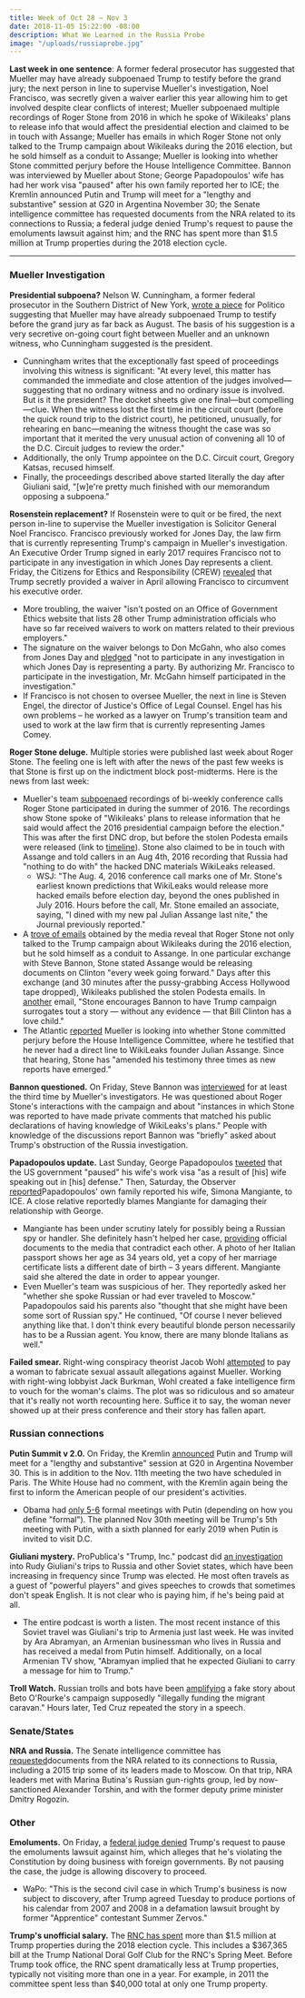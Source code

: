```yaml
---
title: Week of Oct 28 – Nov 3
date: 2018-11-05 15:22:00 -08:00
description: What We Learned in the Russia Probe
image: "/uploads/russiaprobe.jpg"
---
```


**Last week in one sentence**: A former federal prosecutor has suggested that Mueller may have already subpoenaed Trump to testify before the grand jury; the next person in line to supervise Mueller's investigation, Noel Francisco, was secretly given a waiver earlier this year allowing him to get involved despite clear conflicts of interest; Mueller subpoenaed multiple recordings of Roger Stone from 2016 in which he spoke of Wikileaks' plans to release info that would affect the presidential election and claimed to be in touch with Assange; Mueller has emails in which Roger Stone not only talked to the Trump campaign about Wikileaks during the 2016 election, but he sold himself as a conduit to Assange; Mueller is looking into whether Stone committed perjury before the House Intelligence Committee. Bannon was interviewed by Mueller about Stone; George Papadopoulos' wife has had her work visa "paused" after his own family reported her to ICE; the Kremlin announced Putin and Trump will meet for a "lengthy and substantive" session at G20 in Argentina November 30; the Senate intelligence committee has requested documents from the NRA related to its connections to Russia; a federal judge denied Trump's request to pause the emoluments lawsuit against him; and the RNC has spent more than $1.5 million at Trump properties during the 2018 election cycle.

---

### Mueller Investigation

**Presidential subpoena?** Nelson W. Cunningham, a former federal prosecutor in the Southern District of New York, [wrote a piece](https://www.politico.com/magazine/story/2018/10/31/has-robert-mueller-subpoenaed-trump-222060?cid=apn) for Politico suggesting that Mueller may have already subpoenaed Trump to testify before the grand jury as far back as August. The basis of his suggestion is a very secretive on-going court fight between Mueller and an unknown witness, who Cunningham suggested is the president.


*   Cunningham writes that the exceptionally fast speed of proceedings involving this witness is significant: "At every level, this matter has commanded the immediate and close attention of the judges involved—suggesting that no ordinary witness and no ordinary issue is involved. But is it the president? The docket sheets give one final—but compelling—clue. When the witness lost the first time in the circuit court (before the quick round trip to the district court), he petitioned, unusually, for rehearing en banc—meaning the witness thought the case was so important that it merited the very unusual action of convening all 10 of the D.C. Circuit judges to review the order."
*   Additionally, the only Trump appointee on the D.C. Circuit court, Gregory Katsas, recused himself.
*   Finally, the proceedings described above started literally the day after Giuliani said, "[w]e're pretty much finished with our memorandum opposing a subpoena."

**Rosenstein replacement?** If Rosenstein were to quit or be fired, the next person in-line to supervise the Mueller investigation is Solicitor General Noel Francisco. Francisco previously worked for Jones Day, the law firm that is currently representing Trump's campaign in Mueller's investigation. An Executive Order Trump signed in early 2017 requires Francisco not to participate in any investigation in which Jones Day represents a client. Friday, the Citizens for Ethics and Responsibility (CREW) [revealed](https://www.politico.com/story/2018/11/02/mueller-probe-noel-francisco-ethics-waiver-959425) that Trump secretly provided a waiver in April allowing Francisco to circumvent his executive order.



*   More troubling, the waiver "isn't posted on an Office of Government Ethics website that lists 28 other Trump administration officials who have so far received waivers to work on matters related to their previous employers."
*   The signature on the waiver belongs to Don McGahn, who also comes from Jones Day and [pledged](https://www.citizensforethics.org/crew-discovers-previously-undisclosed-ethics-waiver-for-solicitor-general-noel-francisco/) "not to participate in any investigation in which Jones Day is representing a party. By authorizing Mr. Francisco to participate in the investigation, Mr. McGahn himself participated in the investigation."
*   If Francisco is not chosen to oversee Mueller, the next in line is Steven Engel, the director of Justice's Office of Legal Counsel. Engel has his own problems – he worked as a lawyer on Trump's transition team and used to work at the law firm that is currently representing James Comey.

**Roger Stone deluge.** Multiple stories were published last week about Roger Stone. The feeling one is left with after the news of the past few weeks is that Stone is first up on the indictment block post-midterms. Here is the news from last week:



*   Mueller's team [subpoenaed](https://www.wsj.com/articles/mueller-investigators-probe-roger-stone-conference-calls-1540899120) recordings of bi-weekly conference calls Roger Stone participated in during the summer of 2016. The recordings show Stone spoke of "Wikileaks' plans to release information that he said would affect the 2016 presidential campaign before the election." This was after the first DNC drop, but before the stolen Podesta emails were released (link to [timeline](https://www.washingtonpost.com/news/politics/wp/2018/03/13/the-confusing-timeline-on-roger-stones-communications-with-wikileaks/?utm_term=.3f80164e166d)). Stone also claimed to be in touch with Assange and told callers in an Aug 4th, 2016 recording that Russia had "nothing to do with" the hacked DNC materials WikiLeaks released.
    *   WSJ: "The Aug. 4, 2016 conference call marks one of Mr. Stone's earliest known predictions that WikiLeaks would release more hacked emails before election day, beyond the ones published in July 2016. Hours before the call, Mr. Stone emailed an associate, saying, "I dined with my new pal Julian Assange last nite," the Journal previously reported."
*   A [trove of emails](https://www.nytimes.com/2018/11/01/us/politics/wikileaks-roger-stone-trump.html) obtained by the media reveal that Roger Stone not only talked to the Trump campaign about Wikileaks during the 2016 election, but he sold himself as a conduit to Assange. In one particular exchange with Steve Bannon, Stone stated Assange would be releasing documents on Clinton "every week going forward." Days after this exchange (and 30 minutes after the pussy-grabbing Access Hollywood tape dropped), Wikileaks published the stolen Podesta emails. In [another](https://www.cnn.com/2018/11/01/politics/roger-stone-steve-bannon-emails-wikileaks/index.html) email, "Stone encourages Bannon to have Trump campaign surrogates tout a story — without any evidence — that Bill Clinton has a love child."
*   The Atlantic [reported](https://www.theatlantic.com/politics/archive/2018/11/roger-stones-murky-relationship-wikileaks/574852/) Mueller is looking into whether Stone committed perjury before the House Intelligence Committee, where he testified that he never had a direct line to WikiLeaks founder Julian Assange. Since that hearing, Stone has "amended his testimony three times as new reports have emerged."

**Bannon questioned.** On Friday, Steve Bannon was [interviewed](https://www.washingtonpost.com/politics/mueller-probes-roger-stones-interactions-with-trump-campaign-and-timing-of-wikileaks-release-of-podesta-emails/2018/10/30/33052472-db89-11e8-85df-7a6b4d25cfbb_story.html?noredirect=on&utm_term=.6e72272ca2e7) for at least the third time by Mueller's investigators. He was questioned about Roger Stone's interactions with the campaign  and about "instances in which Stone was reported to have made private comments that matched his public declarations of having knowledge of WikiLeaks's plans." People with knowledge of the discussions report Bannon was "briefly" asked about Trump's obstruction of the Russia investigation.

**Papadopoulos update.** Last Sunday, George Papadopoulos [tweeted](https://twitter.com/GeorgePapa19/status/1056715096951386112) that the US government "paused" his wife's work visa "as a result of [his] wife speaking out in [his] defense." Then, Saturday, the Observer [reported](https://observer.com/2018/11/george-papadopouloss-own-family-reported-his-accused-kremlin-agent-wife-to-ice/)Papadopoulos' own family reported his wife, Simona Mangiante, to ICE. A close relative reportedly blames Mangiante for damaging their relationship with George.



*   Mangiante has been under scrutiny lately for possibly being a Russian spy or handler. She definitely hasn't helped her case, [providing](https://abcnews.go.com/US/wife-sentenced-trump-adviser-doctored-passport-photo-stokes/story?id=58519340) official documents to the media that contradict each other. A photo of her Italian passport shows her age as 34 years old, yet a copy of her marriage certificate lists a different date of birth – 3 years different. Mangiante said she altered the date in order to appear younger.
*   Even Mueller's team was suspicious of her. They reportedly asked her "whether she spoke Russian or had ever traveled to Moscow." Papadopoulos said his parents also "thought that she might have been some sort of Russian spy." He continued, "Of course I never believed anything like that. I don't think every beautiful blonde person necessarily has to be a Russian agent. You know, there are many blonde Italians as well."

**Failed smear.** Right-wing conspiracy theorist Jacob Wohl [attempted](http://nymag.com/intelligencer/2018/11/jacob-wohls-botched-conspiracy-against-robert-mueller.html) to pay a woman to fabricate sexual assault allegations against Mueller. Working with right-wing lobbyist Jack Burkman, Wohl created a fake intelligence firm to vouch for the woman's claims. The plot was so ridiculous and so amateur that it's really not worth recounting here. Suffice it to say, the woman never showed up at their press conference and their story has fallen apart.


### Russian connections

**Putin Summit v 2.0.** On Friday, the Kremlin [announced](https://www.nytimes.com/reuters/2018/11/02/world/europe/02reuters-usa-russia-putin-trump.html) Putin and Trump will meet for a "lengthy and substantive" session at G20 in Argentina November 30. This is in addition to the Nov. 11th meeting the two have scheduled in Paris. The White House had no comment, with the Kremlin again being the first to inform the American people of our president's activities.



*   Obama had [only 5-6](https://www.businessinsider.com/putin-met-obama-bush-trump-clinton-us-presidents-2018-7#september-2016-putin-and-obama-10) formal meetings with Putin (depending on how you define "formal"). The planned Nov 30th meeting will be Trump's 5th meeting with Putin, with a sixth planned for early 2019 when Putin is invited to visit D.C.

**Giuliani mystery.** ProPublica's "Trump, Inc." podcast did [an investigation](https://www.propublica.org/article/trump-inc-podcast-rudy-giuliani-mystery-trips-to-russia-armenia-and-ukraine) into Rudy Giuliani's trips to Russia and other Soviet states, which have been increasing in frequency since Trump was elected. He most often travels as a guest of "powerful players" and gives speeches to crowds that sometimes don't speak English. It is not clear who is paying him, if he's being paid at all.



*   The entire podcast is worth a listen. The most recent instance of this Soviet travel was Giuliani's trip to Armenia just last week. He was invited by Ara Abramyan, an Armenian businessman who lives in Russia and has received a medal from Putin himself. Additionally, on a local Armenian TV show, "Abramyan implied that he expected Giuliani to carry a message for him to Trump."

**Troll Watch.** Russian trolls and bots have been [amplifying](https://www.reddit.com/r/Keep_Track/comments/9tqh53/russian_and_american_trollsbots_are_promoting/) a fake story about Beto O'Rourke's campaign supposedly "illegally funding the migrant caravan." Hours later, Ted Cruz repeated the story in a speech.


### Senate/States

**NRA and Russia.** The Senate intelligence committee has [requested](https://www.thedailybeast.com/senate-intelligence-wants-documents-on-nras-russia-trip/?via=twitter_page)documents from the NRA related to its connections to Russia, including a 2015 trip some of its leaders made to Moscow. On that trip, NRA leaders met with Marina Butina's Russian gun-rights group, led by now-sanctioned Alexander Torshin, and with the former deputy prime minister Dmitry Rogozin.


### Other

**Emoluments.** On Friday, a [federal judge denied](https://www.washingtonpost.com/politics/judge-denies-trumps-request-for-stay-in-emoluments-case/2018/11/02/aa87611c-dec8-11e8-b3f0-62607289efee_story.html?utm_term=.13dbfc4d109d) Trump's request to pause the emoluments lawsuit against him, which alleges that he's violating the Constitution by doing business with foreign governments. By not pausing the case, the judge is allowing discovery to proceed.



*   WaPo: "This is the second civil case in which Trump's business is now subject to discovery, after Trump agreed Tuesday to produce portions of his calendar from 2007 and 2008 in a defamation lawsuit brought by former "Apprentice" contestant Summer Zervos."

**Trump's unofficial salary.** The [RNC has spent](https://thehill.com/business-a-lobbying/412620-filings-show-rnc-spends-15-million-at-trump-owned-properties-this-cycle) more than $1.5 million at Trump properties during the 2018 election cycle. This includes a $367,365 bill at the Trump National Doral Golf Club for the RNC's Spring Meet. Before Trump took office, the RNC spent dramatically less at Trump properties, typically not visiting more than one in a year. For example, in 2011 the committee spent less than $40,000 total at only one Trump property.
